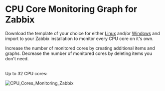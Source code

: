 CPU Core Monitoring Graph for Zabbix
======

Download the template of your choice for either [Linux](https://github.com/tkne/zbxitsc/tree/master/CPU%20Cores/Linux) and/or [Windows](https://github.com/tkne/zbxitsc/tree/master/CPU%20Cores/Windows) and import to your Zabbix installation to monitor every CPU core on it's own.

Increase the number of monitored cores by creating additional items and graphs.
Decrease the number of monitored cores by deleting items you don't need.
</br>
</br>

Up to 32 CPU cores:

![CPU_Cores_Monitoring_Zabbix](https://i.imgur.com/1lVwy5v.jpg)